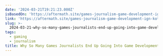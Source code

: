 ```yaml
---
date: '2024-03-21T19:21:23.000Z'
isBasedOn: 'https://aftermath.site/games-journalism-game-development-ign-kotaku'
link: 'https://aftermath.site/games-journalism-game-development-ign-kotaku'
slug: >-
  2024-03-21-why-so-many-games-journalists-end-up-going-into-game-development-aftermat
tags:
  - gaming
  - journalism
title: Why So Many Games Journalists End Up Going Into Game Development - Aftermat
---
```


